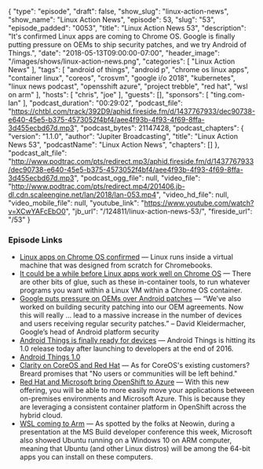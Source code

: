 {
  "type": "episode",
  "draft": false,
  "show_slug": "linux-action-news",
  "show_name": "Linux Action News",
  "episode": 53,
  "slug": "53",
  "episode_padded": "0053",
  "title": "Linux Action News 53",
  "description": "It's confirmed Linux apps are coming to Chrome OS. Google is finally putting pressure on OEMs to ship security patches, and we try Android of Things.",
  "date": "2018-05-13T09:00:00-07:00",
  "header_image": "/images/shows/linux-action-news.png",
  "categories": [
    "Linux Action News"
  ],
  "tags": [
    "android of things",
    "android p",
    "chrome os linux apps",
    "container linux",
    "coreos",
    "crosvm",
    "google i/o 2018",
    "kubernetes",
    "linux news podcast",
    "opensshift azure",
    "project trebble",
    "red hat",
    "wsl on arm"
  ],
  "hosts": [
    "chris",
    "joe"
  ],
  "guests": [],
  "sponsors": [
    "ting.com-lan"
  ],
  "podcast_duration": "00:29:02",
  "podcast_file": "https://chtbl.com/track/392D9/aphid.fireside.fm/d/1437767933/dec90738-e640-45e5-b375-4573052f4bf4/aee4f93b-4f93-4f69-8ffa-3d455ecbd67d.mp3",
  "podcast_bytes": 21147428,
  "podcast_chapters": {
    "version": "1.1.0",
    "author": "Jupiter Broadcasting",
    "title": "Linux Action News 53",
    "podcastName": "Linux Action News",
    "chapters": []
  },
  "podcast_alt_file": "http://www.podtrac.com/pts/redirect.mp3/aphid.fireside.fm/d/1437767933/dec90738-e640-45e5-b375-4573052f4bf4/aee4f93b-4f93-4f69-8ffa-3d455ecbd67d.mp3",
  "podcast_ogg_file": null,
  "video_file": "http://www.podtrac.com/pts/redirect.mp4/201406.jb-dl.cdn.scaleengine.net/lan/2018/lan-053.mp4",
  "video_hd_file": null,
  "video_mobile_file": null,
  "youtube_link": "https://www.youtube.com/watch?v=XCwYAFcEbO0",
  "jb_url": "/124811/linux-action-news-53/",
  "fireside_url": "/53"
}


### Episode Links

  * [Linux apps on Chrome OS confirmed](https://www.blog.google/products/chromebooks/linux-on-chromebooks/ "Linux apps on Chrome OS confirmed") — Linux runs inside a virtual machine that was designed from scratch for Chromebooks.
  * [It could be a while before Linux apps work well on Chrome OS](https://www.theregister.co.uk/2018/05/09/linux_chrome_os/ "It could be a while before Linux apps work well on Chrome OS") — There are other bits of glue, such as these in-container tools, to run whatever programs you want within a Linux VM within a Chrome OS container.
  * [Google puts pressure on OEMs over Android patches](https://www.xda-developers.com/google-require-oem-regular-security-patches/ "Google puts pressure on OEMs over Android patches") — “We’ve also worked on building security patching into our OEM agreements. Now this will really … lead to a massive increase in the number of devices and users receiving regular security patches.” – David Kleidermacher, Google’s head of Android platform security 
  * [Android Things is finally ready for devices](https://www.theverge.com/2018/5/7/17320414/android-things-1-release-commercial-devices-google-io-2018 "Android Things is finally ready for devices") — Android Things is hitting its 1.0 release today after launching to developers at the end of 2016.
  * [Android Things 1.0](https://www.xda-developers.com/android-things-1-0-commercial-iot-products/ "Android Things 1.0")
  * [Clarity on CoreOS and Red Hat](https://www.zdnet.com/article/heres-what-happens-to-coreos-now-that-red-hat-owns-it/ "Clarity on CoreOS and Red Hat") — As for CoreOS's existing customers? Breard promises that "No users or communities will be left behind."
  * [Red Hat and Microsoft bring OpenShift to Azure](https://www.zdnet.com/article/red-hat-and-microsoft-bring-openshift-to-azure/ "Red Hat and Microsoft bring OpenShift to Azure") — With this new offering, you will be able to more easily move your applications between on-premises environments and Microsoft Azure. This is because they are leveraging a consistent container platform in OpenShift across the hybrid cloud. 
  * [WSL coming to Arm](https://liliputing.com/2018/05/windows-on-arm-is-getting-64-bit-app-support-and-a-linux-subystem.html "WSL coming to Arm") — As spotted by the folks at Neowin, during a presentation at the MS Build developer conference this week, Microsoft also showed Ubuntu running on a Windows 10 on ARM computer, meaning that Ubuntu (and other Linux distros) will be among the 64-bit apps you can install on these computers.


